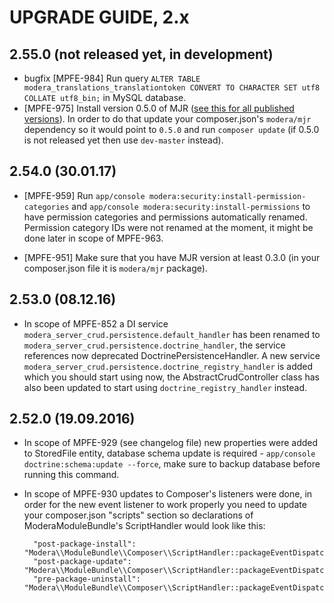 # UPGRADE GUIDE, 2.x

## 2.55.0 (not released yet, in development)

* bugfix [MPFE-984] Run query `ALTER TABLE modera_translations_translationtoken CONVERT TO CHARACTER SET utf8 COLLATE utf8_bin;` 
  in MySQL database.
* [MPFE-975] Install version 0.5.0 of MJR ([see this for all published versions](https://mjr-archives.dev.modera.org/)). 
  In order to do that update your composer.json's `modera/mjr` dependency so it would point to `0.5.0` and run `composer update`
  (if 0.5.0 is not released yet then use `dev-master` instead).

## 2.54.0 (30.01.17)

* [MPFE-959] Run `app/console modera:security:install-permission-categories` and 
  `app/console modera:security:install-permissions` to have permission categories and permissions automatically renamed.
  Permission category IDs were not renamed at the moment, it might be done later in scope of MPFE-963.
    
* [MPFE-951] Make sure that you have MJR version at least 0.3.0 (in your composer.json file it is `modera/mjr` package).

## 2.53.0 (08.12.16)

* In scope of MPFE-852 a DI service `modera_server_crud.persistence.default_handler` has been renamed to 
`modera_server_crud.persistence.doctrine_handler`, the service references now deprecated DoctrinePersistenceHandler. A new
service `modera_server_crud.persistence.doctrine_registry_handler` is added which you should start using now, the
AbstractCrudController class has also been updated to start using `doctrine_registry_handler` instead.

## 2.52.0 (19.09.2016)

* In scope of MPFE-929 (see changelog file) new properties were added to StoredFile entity, database schema update is 
required - `app/console doctrine:schema:update --force`, make sure to backup database before running this command. 
* In scope of MPFE-930 updates to Composer's listeners were done, in order for the new event listener to work properly
you need to update your composer.json "scripts" section so declarations of ModeraModuleBundle's ScriptHandler would look
like this:

        "post-package-install": "Modera\\ModuleBundle\\Composer\\ScriptHandler::packageEventDispatcher",
        "post-package-update": "Modera\\ModuleBundle\\Composer\\ScriptHandler::packageEventDispatcher",
        "pre-package-uninstall": "Modera\\ModuleBundle\\Composer\\ScriptHandler::packageEventDispatcher",